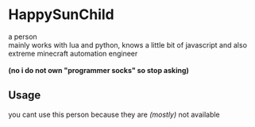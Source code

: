 # HappySunChild
a person <br/>
mainly works with lua and python, knows a little bit of javascript and also extreme minecraft automation engineer <br/><br/>
**(no i do not own "programmer socks" so stop asking)**

## Usage
you cant use this person because they are *(mostly)* not available
